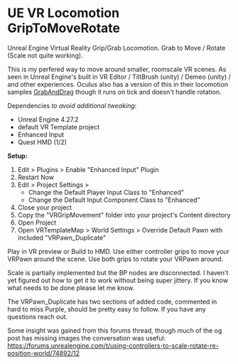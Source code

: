 # UE VR Locomotion GripToMoveRotate
Unreal Engine Virtual Reality Grip/Grab Locomotion. Grab to Move / Rotate (Scale not quite working).

This is my perfered way to move around smaller, roomscale VR scenes. As seen in Unreal Engine's built in VR Editor / TiltBrush (unity) / Demeo (unity) / and other experiences. Oculus also has a version of this in their locomotion samples [GrabAndDrag](https://developer.oculus.com/documentation/unreal/unreal-samples/) though it runs on tick and doesn't handle rotation.


Dependencies *to avoid additional tweaking*:
 - Unreal Engine 4.27.2
 - default VR Template project
 - Enhanced Input
 - Quest HMD (1/2)


**Setup:**
1. Edit > Plugins > Enable "Enhanced Input" Plugin
2. Restart Now
3. Edit > Project Settings >
	- Change the Default Player Input Class to "Enhanced"
	- Change the Default Input Component Class to "Enhanced"
4. Close your project
5. Copy the "VRGripMovement" folder into your project's Content directory
6. Open Project
7. Open VRTemplateMap > World Settings > Override Default Pawn with included "VRPawn_Duplicate"


Play in VR preview or Build to HMD. Use either controller grips to move your VRPawn around the scene. Use both grips to rotate your VRPawn around.

Scale is partially implemented but the BP nodes are disconnected. I haven't yet figured out how to get it to work without being super jittery.
If you know what needs to be done please let me know.

The VRPawn_Duplicate has two sections of added code, commented in hard to miss Purple, should be pretty easy to follow.
If you have any questions reach out.


Some insight was gained from this forums thread, though much of the og post has missing images the conversation was useful:
https://forums.unrealengine.com/t/using-controllers-to-scale-rotate-re-position-world/74892/12
